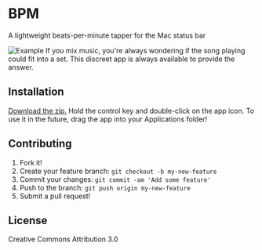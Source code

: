 # BPM

A lightweight beats-per-minute tapper for the Mac status bar

![Example](http://i.imgur.com/9HkrEkI.gif)
If you mix music, you're always wondering if the song playing could fit into a set. This discreet app is always available to provide the answer.

## Installation

[Download the zip.](http://www.builtbybenbrook.com/assets/downloads/bpm.zip) Hold the control key and double-click on the app icon. To use it in the future, drag the app into your Applications folder!

## Contributing

1. Fork it!
2. Create your feature branch: `git checkout -b my-new-feature`
3. Commit your changes: `git commit -am 'Add some feature'`
4. Push to the branch: `git push origin my-new-feature`
5. Submit a pull request!

## License

Creative Commons Attribution 3.0